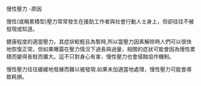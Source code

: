[Title]: # (慢性壓力 - 原因)
[Difficulty]: # (初學者)
[Order]: # (6)

慢性壓力 -原因

慢性(或稱累積型)壓力常常發生在援助工作者與社會行動人士身上，但卻往往不被發現或知道。

健康程度的適當壓力，其症狀較輕且為暫時,所以當壓力因素解除時人們可以很快地恢復正常。但如果曝露在壓力情況下過長與過量，相關的症狀可能會因為慢性累積而變得長駐而擴大。這不只對身心有害，慢性壓力也會侵蝕協作機制。

慢性壓力往往緩緩地發展而難以被發現.如果未加適當地處理，慢性壓力可能會導致耗損。